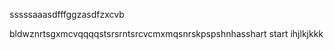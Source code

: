 sssssaaasdfffggzasdfzxcvb   

 bldwznrtsgxmcvqqqqstsrsrntsrcvcmxmqsnrskpspshnhasshart
  start ihjlkjkkk